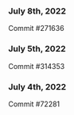 ### July 8th, 2022

Commit #271636

### July 5th, 2022

Commit #314353


### July 4th, 2022

Commit #72281
